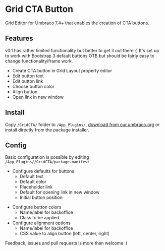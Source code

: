 # Grid CTA Button
Grid Editor for Umbraco 7.4+ that enables the creation of CTA buttons.

## Features
v0.1 has rather limited functionality but better to get it out there :) It's set up to work with Bootstrap 3 default buttons OTB but should be fairly easy to change functionality/frame work.
- Create CTA button in Grid Layout property editor
- Edit button text
- Edit button link
- Choose button color
- Align button
- Open link in new window

## Install
Copy `/GridCTA/` folder to `/App_Plugins/`, [download from our.umbraco.org](https://our.umbraco.org/projects/backoffice-extensions/grid-cta-button/) or install directly from the package installer.

## Config
Basic configuration is possible by editing `/App_Plugins//GridCTA/package.manifest`
* Configure defaults for buttons
  - Default text
  - Default color
  - Placeholder link
  - Default for opening link in new window
  - Initial button position
- Configure button colors
  - Name/label for backoffice
  - Class to be applied
- Configure alignment options
  - Name/label for backoffice
  - CSS value to align button (left, center, right)

Feedback, issues and pull requests is more than welcome :)

